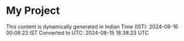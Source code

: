 # My Project

This content is dynamically generated in Indian Time (IST): 2024-08-16 00:08:23 IST
Converted to UTC: 2024-08-15 18:38:23 UTC
